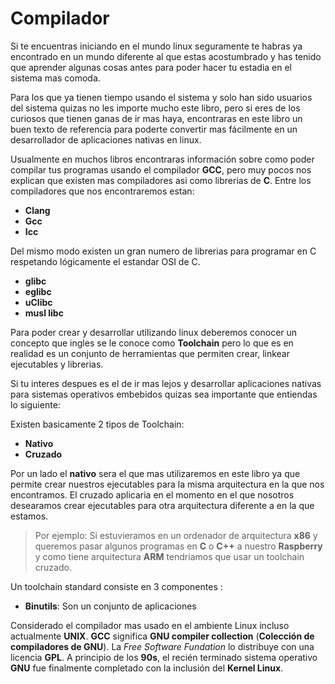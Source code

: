 # Compilador
Si te encuentras iniciando en el mundo linux seguramente te habras ya encontrado en un mundo diferente al que estas acostumbrado y has tenido que aprender algunas cosas antes para poder hacer tu estadia en el sistema mas comoda.

Para los que ya tienen tiempo usando el sistema y solo han sido usuarios del sistema quizas no les importe mucho este libro, pero si eres de los curiosos que tienen ganas de ir mas haya, encontraras en este libro un buen texto de referencia para poderte convertir mas fácilmente en un desarrollador de aplicaciones nativas en linux.

Usualmente en muchos libros encontraras información sobre como poder compilar tus programas usando el compilador **GCC**, pero muy pocos nos explican que existen mas compiladores asi como librerias de **C**. Entre los compiladores que nos encontraremos estan:

- **Clang**
- **Gcc**
- **Icc**

Del mismo modo existen un gran numero de librerias para programar en C respetando lógicamente el estandar OSI de C.

- **glibc**
- **eglibc**
- **uClibc**
- **musl libc**

Para poder crear y desarrollar utilizando linux deberemos conocer un concepto que ingles se le conoce como **Toolchain** pero lo que es en realidad es un conjunto de herramientas que permiten crear, linkear ejecutables y librerias.

Si tu interes despues es el de ir mas lejos y desarrollar aplicaciones nativas para sistemas operativos embebidos quizas sea importante que entiendas lo siguiente:

Existen basicamente 2 tipos de Toolchain:

- **Nativo**
- **Cruzado**

Por un lado el **nativo** sera el que mas utilizaremos en este libro ya que permite crear nuestros ejecutables para la misma arquitectura en la que nos encontramos. El cruzado aplicaria en el momento en el que nosotros desearamos crear ejecutables para otra arquitectura diferente a en la que estamos.

> Por ejemplo: Si estuvieramos en un ordenador de arquitectura **x86** y queremos pasar algunos programas en **C** o **C++** a nuestro **Raspberry** y como tiene arquitectura **ARM** tendriamos que usar un toolchain cruzado.

Un toolchain standard consiste en 3 componentes :

- **Binutils**: Son un conjunto de aplicaciones 


Considerado el compilador mas usado en el ambiente Linux incluso actualmente **UNIX**. **GCC** significa **GNU compiler collection** (**Colección de compiladores de GNU**).
La *Free Software Fundation* lo distribuye con una licencia **GPL**. A principio de los **90s**, el recién terminado sistema operativo **GNU** fue finalmente completado con la inclusión del **Kernel Linux**.

